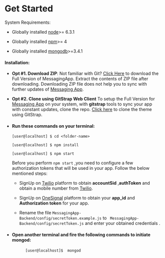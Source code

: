 # Get Started

System Requirements:

* Globally installed [node](https://nodejs.org/en/)&gt;= 6.3.1

* Globally installed [npm](https://www.npmjs.com/)&gt;= 4

* Globally installed [mongodb](https://docs.mongodb.com/)&gt;=3.4.1

#### Installation:

* **Opt \#1. Download ZIP**: Not familiar with Git? [Click Here](http://gitstrap.com/strapmobile/MessagingApp-Backend/repository/archive.zip) to download the Full Version of MessagingApp. Extract the contents of ZIP file after downloading. Downloading ZIP file does not help you to sync with further updates of [Messaging App](http://market.nativebase.io/view/react-native-messaging-app-with-backend).

* **Opt #2. Clone using GitStrap Web Client**
To setup the Full Version for [Messaging App](http://market.nativebase.io/view/react-native-messaging-app-with-backend) on your system, with **gitstrap** tools to sync your app with constant updates, clone the repo.
[Click here](../front-end/installation/gitstrap-tools.md) to clone the theme using GitStrap.

* #### Run these commands on your terminal:

    ```
    [user@localhost] $ cd <folder-name>

    [user@localhost] $ npm install

    [user@localhost] $ npm start
    ```

    Before you perform ``` npm start ``` ,you need to configure a few authorization tokens that will be used in your app. Follow the below mentioned steps:

    * SignUp on [Twilio](https://www.twilio.com/) platform to obtain **accountSid** ,**authToken** and obtain a mobile number from [Twilio](https://www.twilio.com/).

    * SignUp on [OneSignal](https://onesignal.com/) platform to obtain your **app_id** and **Authorization token** for your app.

    * Rename the file ``` MessagingApp-Backend/config/secretToken.example.js ``` to ``` MessagingApp-Backend/config/secretToken.js``` and enter your obtained credentials .

* #### Open another terminal and fire the following commands to initiate mongod:

    ```
          [user@localhost]$  mongod
    ```
